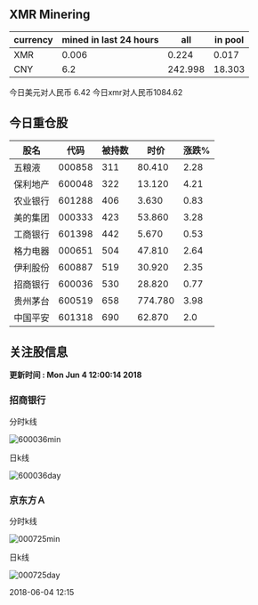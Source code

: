 ## XMR Minering

|currency|mined in last 24 hours|all|in pool|
|---|---|---|---|
|XMR|0.006|0.224|0.017|
|CNY|6.2|242.998|18.303|

今日美元对人民币 6.42	今日xmr对人民币1084.62


## 今日重仓股 

|股名|代码|被持数|时价|涨跌%|
|---|---|---|---|---|
|五粮液|000858|311|80.410|2.28|
|保利地产|600048|322|13.120|4.21|
|农业银行|601288|406|3.630|0.83|
|美的集团|000333|423|53.860|3.28|
|工商银行|601398|442|5.670|0.53|
|格力电器|000651|504|47.810|2.64|
|伊利股份|600887|519|30.920|2.35|
|招商银行|600036|530|28.820|0.77|
|贵州茅台|600519|658|774.780|3.98|
|中国平安|601318|690|62.870|2.0|

## 关注股信息
**更新时间 : Mon Jun  4 12:00:14 2018**
### 招商银行 
分时k线

![600036min](http://image.sinajs.cn/newchart/min/n/sh600036.gif)

日k线

![600036day](http://image.sinajs.cn/newchart/daily/n/sh600036.gif)

### 京东方Ａ 
分时k线

![000725min](http://image.sinajs.cn/newchart/min/n/sz000725.gif)

日k线

![000725day](http://image.sinajs.cn/newchart/daily/n/sz000725.gif)

2018-06-04 12:15